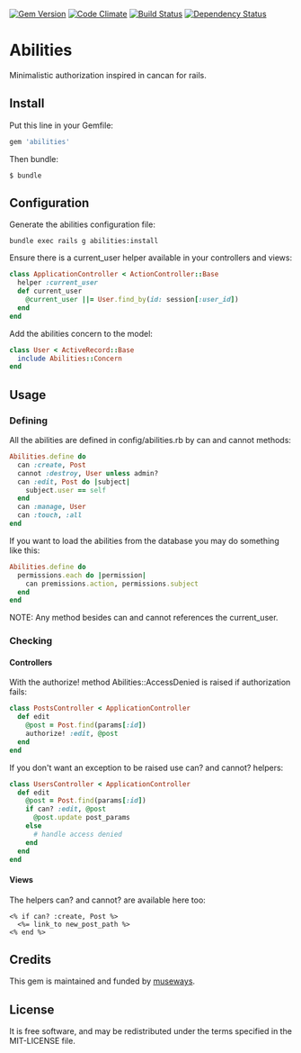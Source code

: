 [![Gem Version](https://badge.fury.io/rb/abilities.svg)](http://badge.fury.io/rb/abilities) [![Code Climate](https://codeclimate.com/github/museways/abilities/badges/gpa.svg)](https://codeclimate.com/github/museways/abilities) [![Build Status](https://travis-ci.org/museways/abilities.svg?branch=master)](https://travis-ci.org/museways/abilities) [![Dependency Status](https://gemnasium.com/museways/abilities.svg)](https://gemnasium.com/museways/abilities)

# Abilities

Minimalistic authorization inspired in cancan for rails.

## Install

Put this line in your Gemfile:
```ruby
gem 'abilities'
```

Then bundle:
```
$ bundle
```

## Configuration

Generate the abilities configuration file:
```
bundle exec rails g abilities:install
```

Ensure there is a current_user helper available in your controllers and views:
```ruby
class ApplicationController < ActionController::Base
  helper :current_user
  def current_user
    @current_user ||= User.find_by(id: session[:user_id])
  end
end
```

Add the abilities concern to the model:
```ruby
class User < ActiveRecord::Base
  include Abilities::Concern
end
```

## Usage

### Defining

All the abilities are defined in config/abilities.rb by can and cannot methods:
```ruby
Abilities.define do
  can :create, Post
  cannot :destroy, User unless admin?
  can :edit, Post do |subject|
    subject.user == self
  end
  can :manage, User
  can :touch, :all
end
```

If you want to load the abilities from the database you may do something like this:
```ruby
Abilities.define do
  permissions.each do |permission|
    can premissions.action, permissions.subject
  end
end
```

NOTE: Any method besides can and cannot references the current_user.

### Checking

#### Controllers

With the authorize! method Abilities::AccessDenied is raised if authorization fails:
```ruby
class PostsController < ApplicationController
  def edit
    @post = Post.find(params[:id])
    authorize! :edit, @post
  end
end
```

If you don't want an exception to be raised use can? and cannot? helpers:
```ruby
class UsersController < ApplicationController
  def edit
    @post = Post.find(params[:id])
    if can? :edit, @post
      @post.update post_params
    else
      # handle access denied
    end
  end
end
```

#### Views

The helpers can? and cannot? are available here too:
```erb
<% if can? :create, Post %>
  <%= link_to new_post_path %>
<% end %>
```

## Credits

This gem is maintained and funded by [museways](http://museways.com).

## License

It is free software, and may be redistributed under the terms specified in the MIT-LICENSE file.
